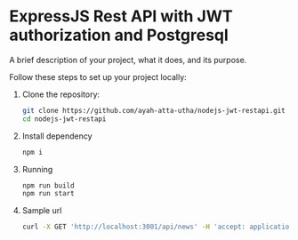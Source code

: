 # ExpressJS Rest API with JWT authorization and Postgresql

A brief description of your project, what it does, and its purpose.

 
Follow these steps to set up your project locally:

1. Clone the repository:
   ```bash
   git clone https://github.com/ayah-atta-utha/nodejs-jwt-restapi.git 
   cd nodejs-jwt-restapi

2. Install dependency
   ```bash
   npm i
4. Running
   ```bash
   npm run build
   npm run start
6. Sample url
   ```bash
   curl -X GET 'http://localhost:3001/api/news' -H 'accept: application/json'

